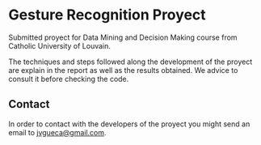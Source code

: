 # Gesture Recognition Proyect

Submitted proyect for Data Mining and Decision Making course from Catholic University of Louvain.

The techniques and steps followed along the development of the proyect are explain in the report as well as the results obtained. We advice to consult it before checking the code.


## Contact
In order to contact with the developers of the proyect you might send an email to  [jvgueca@gmail.com](mailto:jvgueca@gmail.com).
